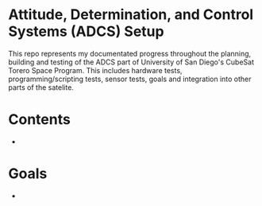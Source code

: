 # Attitude, Determination, and Control Systems (ADCS) Setup

This repo represents my documentated progress throughout the planning, building and testing of the ADCS part of University of San Diego's CubeSat Torero Space Program. This includes hardware tests, programming/scripting tests, sensor tests, goals and integration into other parts of the satelite. 

# Contents
- 

# Goals
- 
